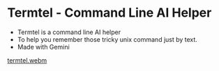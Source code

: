 # Termtel - Command Line AI Helper
- Termtel is a command line AI helper
- To help you remember those tricky unix command just by text.
- Made with Gemini

[termtel.webm](https://github.com/Tejas242/termtel/assets/59790915/1e1c3c8f-3ced-4512-8182-fea62960a456)

